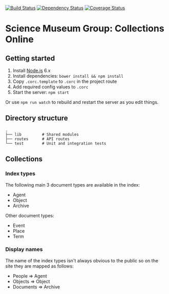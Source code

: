 [![Build Status](https://travis-ci.org/TheScienceMuseum/collectionsonline.svg?branch=master)](https://travis-ci.org/TheScienceMuseum/collectionsonline) [![Dependency Status](https://david-dm.org/TheScienceMuseum/collectionsonline.svg)](https://david-dm.org/TheScienceMuseum/collectionsonline) [![Coverage Status](https://img.shields.io/codecov/c/github/TheScienceMuseum/collectionsonline.svg?maxAge=2592000)](https://codecov.io/gh/TheScienceMuseum/collectionsonline)

# Science Museum Group: Collections Online

## Getting started

1. Install [Node.js](https://nodejs.org/en/) 6.x
2. Install dependencies: `bower install && npm install`
3. Copy `.corc.template` to `.corc` in the project route
4. Add required config values to `.corc`
5. Start the server: `npm start`

Or use `npm run watch` to rebuild and restart the server as you edit things.

## Directory structure

```
.
├── lib         # Shared modules
├── routes      # API routes
└── test        # Unit and integration tests
```

## Collections

### Index types

The following main 3 document types are available in the index:

* Agent
* Object
* Archive

Other document types:

* Event
* Place
* Term

### Display names

The name of the index types isn't always obvious to the public so on the site they are mapped as follows:

* People => Agent
* Objects => Object
* Documents => Archive
